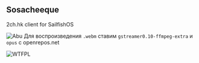 ## Sosacheeque

2ch.hk client for SailfishOS

![Abu](https://pp.vk.me/c314527/v314527869/61be/A3pc4cpzFtg.jpg)
Для воспроизведения `.webm` ставим `gstreamer0.10-ffmpeg-extra` и `opus` с openrepos.net

![WTFPL](http://www.wtfpl.net/wp-content/uploads/2012/12/wtfpl-badge-2.png)
